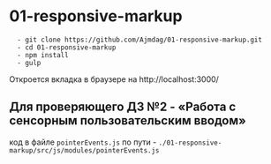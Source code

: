 # 01-responsive-markup

```
  - git clone https://github.com/Ajmdag/01-responsive-markup.git
  - cd 01-responsive-markup
  - npm install
  - gulp
```

Откроется вкладка в браузере на http://localhost:3000/

## Для проверяющего ДЗ №2 - «Работа с сенсорным пользовательским вводом»

код в файле `pointerEvents.js` по пути - `./01-responsive-markup/src/js/modules/pointerEvents.js`
